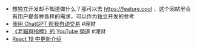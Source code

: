 - 想独立开发却不知道做什么？那可以去 https://feature.cool ，这个网站里会有用户提各种各样的需求，可以作为独立开发的参考
- [我用 ChatGPT 帮我自动交易](https://www.youtube.com/watch?v=hWb2_NEPebI) #理财
- [《老貓與指標》的 YouTube 頻道](https://www.youtube.com/@oldgrumpycat) #理财
- [React 19 中更新介绍](https://twitter.com/vikingmute/status/1784031368529531209)